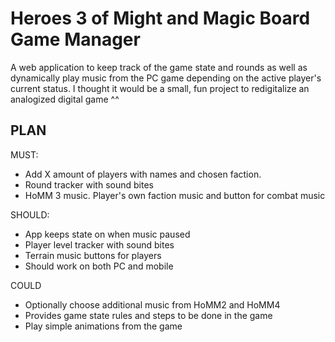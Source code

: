 # Heroes 3 of Might and Magic Board Game Manager
A web application to keep track of the game state and rounds as well as dynamically play music from the PC game depending on the active player's current status. 
I thought it would be a small, fun project to redigitalize an analogized digital game ^^

## PLAN

MUST:
- Add X amount of players with names and chosen faction.
- Round tracker with sound bites
- HoMM 3 music. Player's own faction music and button for combat music


SHOULD:
- App keeps state on when music paused
- Player level tracker with sound bites
- Terrain music buttons for players
- Should work on both PC and mobile

COULD
- Optionally choose additional music from HoMM2 and HoMM4
- Provides game state rules and steps to be done in the game
- Play simple animations from the game
